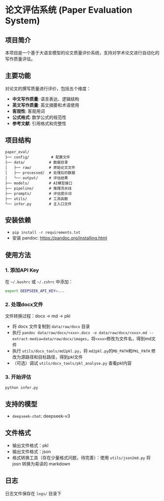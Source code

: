 # 论文评估系统 (Paper Evaluation System)

## 项目简介

本项目是一个基于大语言模型的论文质量评价系统，支持对学术论文进行自动化的写作质量评估。

## 主要功能
对论文的撰写质量进行评价，包括五个维度：
- **中文写作质量**: 语言表达、逻辑结构
- **英文写作质量**: 英文摘要和术语使用
- **客观性**: 客观用词
- **公式格式**: 数学公式的规范性
- **参考文献**: 引用格式和完整性

## 项目结构

```
paper_eval/
├── config/          # 配置文件
├── data/           # 数据目录
│   ├── raw/        # 原始论文文件
│   ├── processed/  # 处理后的数据
│   └── output/     # 评估结果
├── models/         # AI模型接口
├── pipeline/       # 推理流水线
├── prompts/        # 评估提示词
├── utils/          # 工具函数
└── infer.py        # 主入口文件
```

## 安装依赖
- `pip install -r requirements.txt`
- 安装 pandoc: https://pandoc.org/installing.html

## 使用方法

### 1. 添加API Key
在 `~/.bashrc` 或 `~/.zshrc` 中添加：
```bash
export DEEPSEEK_API_KEY=...
```


### 2. 处理docx文件
文件转换过程：docx -> md -> pkl
- 将 docx 文件复制到 `data/raw/docx` 目录
- 执行 `pandoc data/raw/docx/<xxx>.docx -o data/raw/docx/<xxx>.md --extract-media=data/raw/docx/images`，将`<xxx>`修改为文件名，得到md文件
- 执行 `utils/docx_tools/md2pkl.py`，将 `md2pkl.py`的`MD_PATH`和`PKL_PATH` 修改为源路径和目标路径，得到pkl文件
- （可选）调试 `utils/docx_tools/pkl_analyse.py` 查看pkl内容


### 3. 开始评估

```bash
python infer.py
```


## 支持的模型

- `deepseek-chat`: deepseek-v3


## 文件格式
- 输出文件格式：pkl
- 输出文件格式：json
- 格式转换工具（存在少量格式问题，待完善）：使用 `utils/json2md.py` 将 josn 转换为易读的 markdown

## 日志

日志文件保存在 `logs/` 目录下